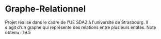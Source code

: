 # Graphe-Relationnel

Projet réalisé dans le cadre de l'UE SDA2 à l'université de Strasbourg. Il s'agit d'un graphe qui représente des relations entre plusieurs entités. Note obtenu : 19.5
